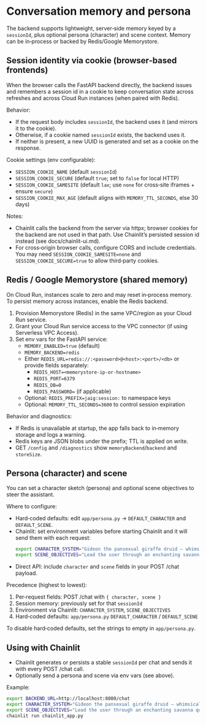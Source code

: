 # Conversation memory and persona

The backend supports lightweight, server‑side memory keyed by a `sessionId`, plus optional persona (character) and scene context. Memory can be in‑process or backed by Redis/Google Memorystore.

## Session identity via cookie (browser‑based frontends)
When the browser calls the FastAPI backend directly, the backend issues and remembers a session id in a cookie to keep conversation state across refreshes and across Cloud Run instances (when paired with Redis).

Behavior:
- If the request body includes `sessionId`, the backend uses it (and mirrors it to the cookie).
- Otherwise, if a cookie named `sessionId` exists, the backend uses it.
- If neither is present, a new UUID is generated and set as a cookie on the response.

Cookie settings (env configurable):
- `SESSION_COOKIE_NAME` (default `sessionId`)
- `SESSION_COOKIE_SECURE` (default `true`; set to `false` for local HTTP)
- `SESSION_COOKIE_SAMESITE` (default `lax`; use `none` for cross‑site iframes + ensure `secure`)
- `SESSION_COOKIE_MAX_AGE` (default aligns with `MEMORY_TTL_SECONDS`, else 30 days)

Notes:
- Chainlit calls the backend from the server via httpx; browser cookies for the backend are not used in that path. Use Chainlit’s persisted session id instead (see docs/chainlit-ui.md).
- For cross‑origin browser calls, configure CORS and include credentials. You may need `SESSION_COOKIE_SAMESITE=none` and `SESSION_COOKIE_SECURE=true` to allow third‑party cookies.

## Redis / Google Memorystore (shared memory)
On Cloud Run, instances scale to zero and may reset in‑process memory. To persist memory across instances, enable the Redis backend.

1. Provision Memorystore (Redis) in the same VPC/region as your Cloud Run service.
2. Grant your Cloud Run service access to the VPC connector (if using Serverless VPC Access).
3. Set env vars for the FastAPI service:
   - `MEMORY_ENABLED=true` (default)
   - `MEMORY_BACKEND=redis`
   - Either `REDIS_URL=redis://:<password>@<host>:<port>/<db>` or provide fields separately:
     - `REDIS_HOST=<memorystore-ip-or-hostname>`
     - `REDIS_PORT=6379`
     - `REDIS_DB=0`
     - `REDIS_PASSWORD=` (if applicable)
   - Optional: `REDIS_PREFIX=jaig:session:` to namespace keys
   - Optional: `MEMORY_TTL_SECONDS=3600` to control session expiration

Behavior and diagnostics:
- If Redis is unavailable at startup, the app falls back to in‑memory storage and logs a warning.
- Redis keys are JSON blobs under the prefix; TTL is applied on write.
- GET `/config` and `/diagnostics` show `memoryBackend`/`backend` and `storeSize`.

## Persona (character) and scene
You can set a character sketch (persona) and optional scene objectives to steer the assistant.

Where to configure:
- Hard‑coded defaults: edit `app/persona.py` → `DEFAULT_CHARACTER` and `DEFAULT_SCENE`.
- Chainlit: set environment variables before starting Chainlit and it will send them with each request:
  ```bash
  export CHARACTER_SYSTEM="Gideon the pansexual giraffe druid — whimsical, kind, lyrical"
  export SCENE_OBJECTIVES="Lead the user through an enchanting savanna quest to craft a song."
  ```
- Direct API: include `character` and `scene` fields in your POST /chat payload.

Precedence (highest to lowest):
1. Per‑request fields: POST /chat with `{ character, scene }`
2. Session memory: previously set for that `sessionId`
3. Environment via Chainlit: `CHARACTER_SYSTEM`, `SCENE_OBJECTIVES`
4. Hard‑coded defaults: `app/persona.py` `DEFAULT_CHARACTER` / `DEFAULT_SCENE`

To disable hard‑coded defaults, set the strings to empty in `app/persona.py`.

## Using with Chainlit
- Chainlit generates or persists a stable `sessionId` per chat and sends it with every POST /chat call.
- Optionally send a persona and scene via env vars (see above).

Example:
```bash
export BACKEND_URL=http://localhost:8080/chat
export CHARACTER_SYSTEM="Gideon the pansexual giraffe druid — whimsical, kind, lyrical"
export SCENE_OBJECTIVES="Lead the user through an enchanting savanna quest to craft a song."
chainlit run chainlit_app.py
```
